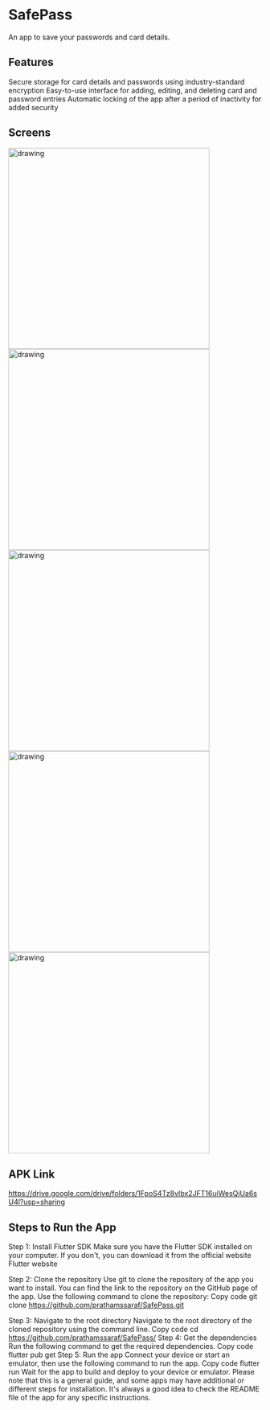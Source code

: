 # SafePass

An app to save your passwords and card details.

## Features
Secure storage for card details and passwords using industry-standard encryption
Easy-to-use interface for adding, editing, and deleting card and password entries
Automatic locking of the app after a period of inactivity for added security


## Screens
<p float="left">
<img src="https://user-images.githubusercontent.com/86064024/150908706-57012cd2-67b9-4b73-852e-4e5390be501d.jpg" alt="drawing" height="400"/>
<img src="https://user-images.githubusercontent.com/86064024/150908693-e7c2b8d5-b6f9-46a8-ba1f-42b2882d8535.jpg" alt="drawing" height="400"/>
<img src="https://user-images.githubusercontent.com/86064024/150908677-1e9c0208-e5bd-43bb-b06b-16e47e4652a1.jpg" alt="drawing" height="400"/>
<img src="https://user-images.githubusercontent.com/86064024/150908699-30852085-e33b-4e4c-ae67-725b72924944.jpg" alt="drawing" height="400"/>
<img src="https://user-images.githubusercontent.com/86064024/150911283-ac5b83b7-3781-492d-a07c-d6cc8babe583.jpg" alt="drawing" height="400"/>
</p>


## APK Link
https://drive.google.com/drive/folders/1FpoS4Tz8vIbx2JFT16uiWesQjUa6sU4l?usp=sharing


## Steps to Run the App
Step 1: Install Flutter SDK
Make sure you have the Flutter SDK installed on your computer. If you don't, you can download it from the official website Flutter website

Step 2: Clone the repository
Use git to clone the repository of the app you want to install. You can find the link to the repository on the GitHub page of the app. Use the following command to clone the repository:
Copy code
git clone https://github.com/prathamssaraf/SafePass.git

Step 3: Navigate to the root directory
Navigate to the root directory of the cloned repository using the command line.
Copy code
cd https://github.com/prathamssaraf/SafePass/
Step 4: Get the dependencies
Run the following command to get the required dependencies.
Copy code
flutter pub get
Step 5: Run the app
Connect your device or start an emulator, then use the following command to run the app.
Copy code
flutter run
Wait for the app to build and deploy to your device or emulator.
Please note that this is a general guide, and some apps may have additional or different steps for installation. It's always a good idea to check the README file of the app for any specific instructions.
